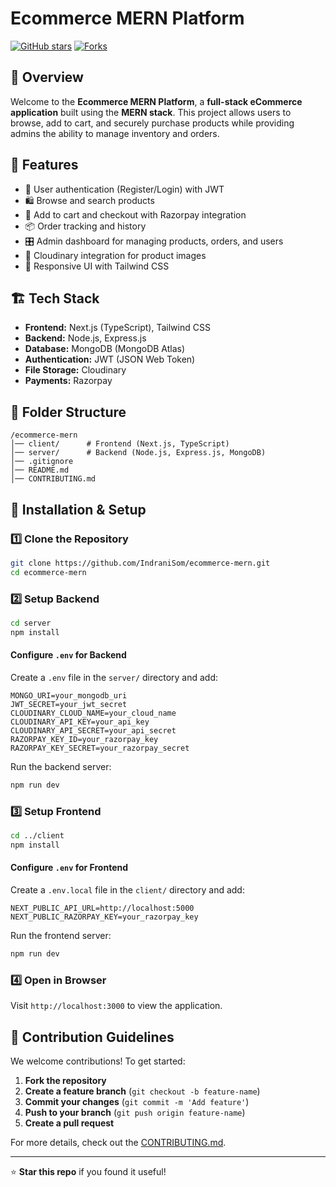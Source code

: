 # Ecommerce MERN Platform

[![GitHub stars](https://img.shields.io/github/stars/IndraniSom/ecommerce-mern)](https://github.com/IndraniSom/ecommerce-mern/stargazers) [![Forks](https://img.shields.io/github/forks/IndraniSom/ecommerce-mern)](https://github.com/IndraniSom/ecommerce-mern/network/members)

## 🛒 Overview
Welcome to the **Ecommerce MERN Platform**, a **full-stack eCommerce application** built using the **MERN stack**. This project allows users to browse, add to cart, and securely purchase products while providing admins the ability to manage inventory and orders.

## 🚀 Features
- 🔑 User authentication (Register/Login) with JWT
- 🛍️ Browse and search products
- 🛒 Add to cart and checkout with Razorpay integration
- 📦 Order tracking and history
- 🎛️ Admin dashboard for managing products, orders, and users
- 📸 Cloudinary integration for product images
- 📄 Responsive UI with Tailwind CSS

## 🏗️ Tech Stack
- **Frontend:** Next.js (TypeScript), Tailwind CSS
- **Backend:** Node.js, Express.js
- **Database:** MongoDB (MongoDB Atlas)
- **Authentication:** JWT (JSON Web Token)
- **File Storage:** Cloudinary
- **Payments:** Razorpay

## 📂 Folder Structure
```
/ecommerce-mern
│── client/      # Frontend (Next.js, TypeScript)
│── server/      # Backend (Node.js, Express.js, MongoDB)
│── .gitignore
│── README.md
│── CONTRIBUTING.md
```

## 🔧 Installation & Setup
### 1️⃣ Clone the Repository
```sh
git clone https://github.com/IndraniSom/ecommerce-mern.git
cd ecommerce-mern
```

### 2️⃣ Setup **Backend**
```sh
cd server
npm install
```

#### Configure `.env` for Backend
Create a `.env` file in the `server/` directory and add:
```env
MONGO_URI=your_mongodb_uri
JWT_SECRET=your_jwt_secret
CLOUDINARY_CLOUD_NAME=your_cloud_name
CLOUDINARY_API_KEY=your_api_key
CLOUDINARY_API_SECRET=your_api_secret
RAZORPAY_KEY_ID=your_razorpay_key
RAZORPAY_KEY_SECRET=your_razorpay_secret
```
Run the backend server:
```sh
npm run dev
```

### 3️⃣ Setup **Frontend**
```sh
cd ../client
npm install
```

#### Configure `.env` for Frontend
Create a `.env.local` file in the `client/` directory and add:
```env
NEXT_PUBLIC_API_URL=http://localhost:5000
NEXT_PUBLIC_RAZORPAY_KEY=your_razorpay_key
```
Run the frontend server:
```sh
npm run dev
```

### 4️⃣ Open in Browser
Visit `http://localhost:3000` to view the application.

## 🤝 Contribution Guidelines
We welcome contributions! To get started:
1. **Fork the repository**
2. **Create a feature branch** (`git checkout -b feature-name`)
3. **Commit your changes** (`git commit -m 'Add feature'`)
4. **Push to your branch** (`git push origin feature-name`)
5. **Create a pull request**

For more details, check out the [CONTRIBUTING.md](./CONTRIBUTING.md).



---
⭐ **Star this repo** if you found it useful!
